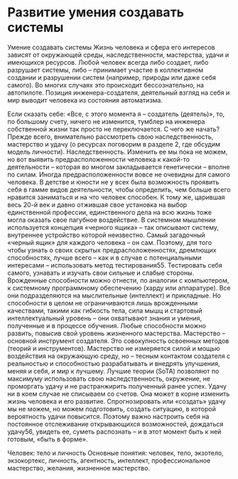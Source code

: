 # Развитие умения создавать системы

Умение создавать системы
Жизнь человека и сфера его интересов зависят от окружающей среды, наследственности, мастерства, удачи и имеющихся ресурсов. Любой человек всегда либо создает, либо разрушает системы, либо – принимает участие в коллективном создании и разрушении систем (например, природы или даже себя самого). Во многих случаях это происходит бессознательно, на автопилоте. Позиция инженера-создателя, деятельный взгляд на себя и мир выводит человека из состояния автоматизма. 


Если сказать себе: «Все, с этого момента я – создатель (деятель)», то, по большому счету, ничего не изменится, тумблер на инженера собственной жизни так просто не переключается. С чего же начать? Прежде всего, внимательно рассмотреть свою наследственность, мастерство и удачу (о ресурсах поговорим в разделе 2, где обсудим модель личности).
Наследственность. Изменить ее мы пока не можем, но вот выявить предрасположенности человека к какой-то деятельности – которая во многом закладывается генетически – вполне по силам. Иногда предрасположенности вовсе не очевидны для самого человека. В детстве и юности не у всех была возможность проявить себя в гамме видов деятельности, чтобы определить, чем больше всего нравится заниматься и на что человек способен. К тому же, царившая весь 20-й век и давно отжившая свое установка на выбор единственной профессии, единственного дела на всю жизнь тоже могла оказать свое пагубное воздействие. 
В системном мышлении используется концепция «черного ящика» – так описывают систему, внутреннее устройство которой неизвестно. Самый загадочный «черный ящик» для каждого человека – он сам. Поэтому, для того чтобы узнать о своих скрытых предрасположенностях, дремлющих способностях, лучше всего – как и в случае с потенциальными интересами – использовать метод тестирования55. Тестировать себя самого, узнавать и изучать свои сильные и слабые стороны. 
Врожденные способности можно отнести, по аналогии с компьютером, к системному программному обеспечению (харду или аппаратуре). Все они подразделяются на мыслительные (интеллект) и прикладные. Но способности в целом не ограничиваются лишь врожденными качествами, такими как гибкость тела, сила мышц и стартовый интеллектуальный уровень – они охватывают знания и умения, полученные и в процессе обучения. Любые способности можно развить, повысив свой уровень жизненного мастерства.
Мастерство – основной инструмент создателя. Это совокупность освоенных методов (теорий и инструментов). Мастерство не измеряется силой и мощью воздействия на окружающую среду, но – тесным контактом создателя с реальностью и способностью разрабатывать и внедрять улучшения, меняя и себя, и мир к лучшему. Лучшие теории (SoTA) позволяют по максимуму использовать свою наследственность, окружение, не проморгать удачу и не растранжирить полученный ранее успех.
Удачу ни в коем случае не списываем со счетов. Она может в корне изменить жизнь человека и его развитие. Спрогнозировать или «создать» удачу мы не можем, но можем подготовить, создать ситуацию, в которой вероятность удачи повысится. Поэтому важно настроить себя на постоянное отслеживание открывающихся возможностей, дождаться удачу56, увидеть ее, суметь распознать – и в этот момент быть к ней готовым, «быть в форме». 


Человек: тело и личность
Основные понятия: человек, тело, экзотело, экзокортекс, личность, агентность, интеллект, профессиональное мастерство, желания, жизненное мастерство.
